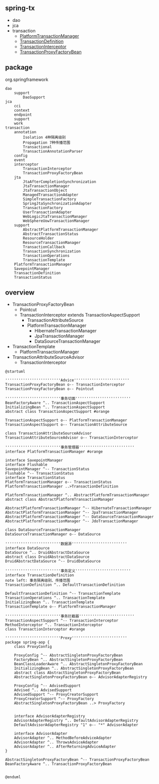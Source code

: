 ## spring-tx
* dao
* jca
* transaction
  * [PlatformTransactionManager](/20-framework/src/spring/spring-tx/transaction/PlatformTransactionManager.md)
  * [TransactionDefinition](/20-framework/src/spring/spring-tx/transaction/TransactionDefinition.md)
  * [TransactionInterceptor](/20-framework/src/spring/spring-tx/transaction/interceptor/TransactionInterceptor.md)
  * [TransactionProxyFactoryBean](/20-framework/src/spring/spring-tx/transaction/interceptor/TransactionProxyFactoryBean.md)

## package
org.springframework
```
dao
    support
        DaoSupport
jca
    cci
    context
    endpoint
    support
    work
transaction
    annotation
        Isolation 4种隔离级别
        Propagation 7种传播范围
        Transactional
        TransactionAnnotationParser
    config
    event
    interceptor
        TransactionInterceptor
        TransactionProxyFactoryBean
    jta
        JtaAfterCompletionSynchronization
        JtaTransactionManager
        JtaTransactionObject
        ManagedTransactionAdapter
        SimpleTransactionFactory
        SpringJtaSynchronizationAdapter
        TransactionFactory
        UserTransactionAdapter
        WebLogicJtaTransactionManager
        WebSphereUowTransactionManager
    support
        AbstractPlatformTransactionManager
        AbstractTransactionStatus
        ResourceHolder
        ResourceTransactionManager
        TransactionCallback
        TransactionSynchronization
        TransactionOperations
        TransactionTemplate
    PlatformTransactionManager
    SavepointManager
    TransactionDefinition
    TransactionStatus
```

## overview
* TransactionProxyFactoryBean
  * Pointcut
  * TransactionInterceptor extends TransactionAspectSupport
    * TransactionAttributeSource
    * PlatformTransactionManager
      * HibernateTransactionManager
      * JpaTransactionManager
      * DataSourceTransactionManager
* TransactionTemplate
  * PlatformTransactionManager
* TransactionAttributeSourceAdvisor
  * TransactionInterceptor
  
```plantuml
@startuml

'''''''''''''''''''''''''Advice'''''''''''''''''''''''''
TransactionProxyFactoryBean o-- TransactionInterceptor
TransactionProxyFactoryBean o-- Pointcut

'''''''''''''''''''''''''事务切面'''''''''''''''''''''''''
BeanFactoryAware ^.. TransactionAspectSupport
InitializingBean ^.. TransactionAspectSupport
abstract class TransactionAspectSupport #orange

TransactionAspectSupport o-- PlatformTransactionManager
TransactionAspectSupport o-- TransactionAttributeSource

class TransactionAttributeSourceAdvisor
TransactionAttributeSourceAdvisor o-- TransactionInterceptor

'''''''''''''''''''''''''事务管理器'''''''''''''''''''''''''
interface PlatformTransactionManager #orange

interface SavepointManager
interface Flushable
SavepointManager ^-- TransactionStatus
Flushable ^-- TransactionStatus
interface TransactionStatus
PlatformTransactionManager o-- TransactionStatus
PlatformTransactionManager ..>TransactionDefinition

PlatformTransactionManager ^.. AbstractPlatformTransactionManager
abstract class AbstractPlatformTransactionManager

AbstractPlatformTransactionManager ^-- HibernateTransactionManager
AbstractPlatformTransactionManager ^-- JpaTransactionManager
AbstractPlatformTransactionManager ^-- DataSourceTransactionManager
AbstractPlatformTransactionManager ^-- JdoTransactionManager

class DataSourceTransactionManager
DataSourceTransactionManager o-- DataSource

'''''''''''''''''''''''''数据源'''''''''''''''''''''''''
interface DataSource
DataSource ^.. DruidAbstractDataSource
abstract class DruidAbstractDataSource
DruidAbstractDataSource ^-- DruidDataSource

'''''''''''''''''''''''''事务定义'''''''''''''''''''''''''
interface TransactionDefinition
note left: 事务隔离级别、传播范围
TransactionDefinition ^.. DefaultTransactionDefinition

DefaultTransactionDefinition ^-- TransactionTemplate
TransactionOperations ^.. TransactionTemplate
InitializingBean ^.. TransactionTemplate
TransactionTemplate o-- PlatformTransactionManager

'''''''''''''''''''''''''事务拦截器'''''''''''''''''''''''''
TransactionAspectSupport ^-- TransactionInterceptor
MethodInterceptor ^.. TransactionInterceptor
class TransactionInterceptor #orange

'''''''''''''''''''''''''Proxy'''''''''''''''''''''''''
package spring-aop {
    class ProxyConfig
    
    ProxyConfig ^-- AbstractSingletonProxyFactoryBean
    FactoryBean ^.. AbstractSingletonProxyFactoryBean
    BeanClassLoaderAware ^.. AbstractSingletonProxyFactoryBean
    InitializingBean ^.. AbstractSingletonProxyFactoryBean
    abstract class AbstractSingletonProxyFactoryBean
    AbstractSingletonProxyFactoryBean o-- AdvisorAdapterRegistry
    
    ProxyConfig ^-- AdvisedSupport
    Advised ^.. AdvisedSupport
    AdvisedSupport ^-- ProxyCreatorSupport
    ProxyCreatorSupport ^-- ProxyFactory  
    AbstractSingletonProxyFactoryBean ..> ProxyFactory
    
    
    interface AdvisorAdapterRegistry
    AdvisorAdapterRegistry ^.. DefaultAdvisorAdapterRegistry
    DefaultAdvisorAdapterRegistry "1" o-- "*" AdvisorAdapter
    
    interface AdvisorAdapter
    AdvisorAdapter ^.. MethodBeforeAdviceAdapter
    AdvisorAdapter ^.. ThrowsAdviceAdapter
    AdvisorAdapter ^.. AfterReturningAdviceAdapter
}

AbstractSingletonProxyFactoryBean ^-- TransactionProxyFactoryBean
BeanFactoryAware ^.. TransactionProxyFactoryBean


@enduml
```